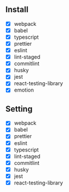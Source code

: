 ## Install

- [x] webpack
- [x] babel
- [x] typescript
- [x] prettier
- [x] eslint
- [x] lint-staged
- [x] commitlint
- [x] husky
- [x] jest
- [x] react-testing-library
- [x] emotion

## Setting

- [x] webpack
- [x] babel
- [x] prettier
- [x] eslint
- [x] typescript
- [x] lint-staged
- [x] commitlint
- [x] husky
- [x] jest
- [x] react-testing-library

